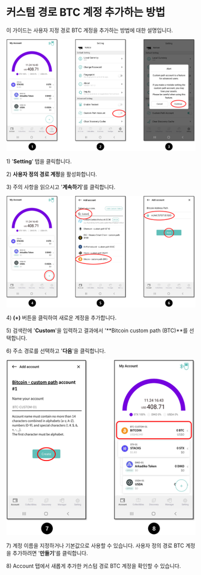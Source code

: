 # 커스텀 경로 BTC 계정 추가하는 방법

이 가이드는 사용자 지정 경로 BTC 계정을 추가하는 방법에 대한 설명입니다.

![](<../../.gitbook/assets/BTC01 (2).png>)

1\) '**Setting**' 탭을 클릭합니다.

2\) **사용자 정의 경로 계정**을 활성화합니다.

3\) 주의 사항을 읽으시고 '**계속하기**'를 클릭합니다.

![](../../.gitbook/assets/BTC02.png)

4\) **(+)** 버튼을 클릭하여 새로운 계정을 추가합니다.

5\) 검색란에 '**Custom**'을 입력하고 결과에서 '**Bitcoin custom path (BTC)**를 선택합니다.

6\) 주소 경로를 선택하고 '**다음**'을 클릭합니다.

![](../../.gitbook/assets/BTC03.png)

7\) 계정 이름을 지정하거나 기본값으로 사용할 수 있습니다. 사용자 정의 경로 BTC 계정을 추가하려면 '**만들기**'를 클릭합니다.

8\) Account 탭에서 새롭게 추가한 커스텀 경로 BTC 계정을 확인할 수 있습니다.
